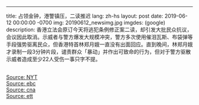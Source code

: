 ---
title: 占领金钟，港警镇压，二读推迟
lang: zh-hs
layout: post
date: 2019-06-12 00:00:00 -0700
img: 20190612_newsimg.jpg
imgdes: (google)
description: 香港立法会原订今天将逃犯条例修正案二读，却引发大批民众抗议，会议因此取消。示威者与警方爆发大规模冲突，警方多次使用催泪瓦斯、布袋弹等手段强势驱离民众，但香港特首林郑月娥一直没有出面回应。直到晚间，林郑月娥才录制一段3分钟片段，谴责群众「暴动」并作出可致命的行为，但对于警方驱散示威者造成至少22人受伤一事只字不提。

<br>[Source: NYT](https://cn.nytimes.com/china/20190612/hong-kong-protest/zh-hant/)
<br>[Source: ebc](https://news.ebc.net.tw/News/world/166890)
<br>[Source: cna](https://www.cna.com.tw/news/firstnews/201906120298.aspx)
<br>[Source: ett](https://www.ettoday.net/news/20190612/1466004.htm)